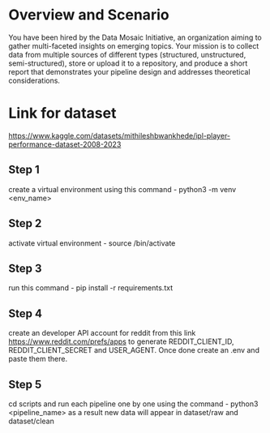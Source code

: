 # Overview and Scenario
You have been hired by the Data Mosaic Initiative, an organization aiming to gather multi-faceted insights on emerging topics. Your mission is to collect data from multiple sources of different types (structured, unstructured, semi-structured), store or upload it to a repository, and produce a short report that demonstrates your pipeline design and addresses theoretical considerations.


# Link for dataset
https://www.kaggle.com/datasets/mithileshbwankhede/ipl-player-performance-dataset-2008-2023

## Step 1
create a virtual environment using this command - python3 -m venv <env_name>

## Step 2
activate virtual environment - source <name>/bin/activate  

## Step 3
run this command - pip install -r requirements.txt

## Step 4 
create an developer API account for reddit from this link
https://www.reddit.com/prefs/apps
to generate REDDIT_CLIENT_ID, REDDIT_CLIENT_SECRET and USER_AGENT. Once done create an .env and paste them there.

## Step 5
cd scripts and run each pipeline one by one using the command - python3 <pipeline_name> as a result new data will appear in dataset/raw and dataset/clean

